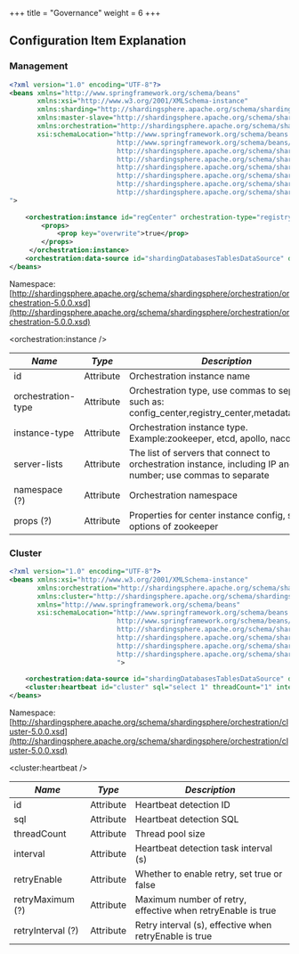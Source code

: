 +++
title = "Governance"
weight = 6
+++

## Configuration Item Explanation

### Management

```xml
<?xml version="1.0" encoding="UTF-8"?>
<beans xmlns="http://www.springframework.org/schema/beans"
       xmlns:xsi="http://www.w3.org/2001/XMLSchema-instance" 
       xmlns:sharding="http://shardingsphere.apache.org/schema/shardingsphere/orchestration/sharding"
       xmlns:master-slave="http://shardingsphere.apache.org/schema/shardingsphere/orchestration/masterslave"
       xmlns:orchestration="http://shardingsphere.apache.org/schema/shardingsphere/orchestration"
       xsi:schemaLocation="http://www.springframework.org/schema/beans
                           http://www.springframework.org/schema/beans/spring-beans.xsd
                           http://shardingsphere.apache.org/schema/shardingsphere/datasource
                           http://shardingsphere.apache.org/schema/shardingsphere/datasource/datasource.xsd
                           http://shardingsphere.apache.org/schema/shardingsphere/sharding
                           http://shardingsphere.apache.org/schema/shardingsphere/sharding/sharding.xsd
                           http://shardingsphere.apache.org/schema/shardingsphere/orchestration
                           http://shardingsphere.apache.org/schema/shardingsphere/orchestration/orchestration.xsd
">
    
    <orchestration:instance id="regCenter" orchestration-type="registry_center,config_center,metadata_center" instance-type="zookeeper" server-lists="localhost:2181" namespace="orchestration-spring-namespace-demo">
        <props>
            <prop key="overwrite">true</prop>
        </props>
     </orchestration:instance>
    <orchestration:data-source id="shardingDatabasesTablesDataSource" data-source-ref="realShardingDatabasesTablesDataSource" instance-ref="regCenter" />
</beans>
```
Namespace: [http://shardingsphere.apache.org/schema/shardingsphere/orchestration/orchestration-5.0.0.xsd](http://shardingsphere.apache.org/schema/shardingsphere/orchestration/orchestration-5.0.0.xsd)

<orchestration:instance />

| *Name*                              | *Type* | *Description*                                                                                    |
| ----------------------------------- | ----- | ------------------------------------------------------------------------------------------|
| id                                  | Attribute  | Orchestration instance name                                                                 |
| orchestration-type                  | Attribute  | Orchestration type, use commas to separate, such as: config_center,registry_center,metadata_center                       |
| instance-type                       | Attribute  | Orchestration instance type. Example:zookeeper, etcd, apollo, nacos                                                           |
| server-lists                        | Attribute  | The list of servers that connect to orchestration instance, including IP and port number; use commas to separate   |
| namespace (?)                       | Attribute  | Orchestration namespace                                                                         |
| props (?)                       | Attribute  | Properties for center instance config, such as options of zookeeper    

### Cluster

```xml
<?xml version="1.0" encoding="UTF-8"?>
<beans xmlns:xsi="http://www.w3.org/2001/XMLSchema-instance"
       xmlns:orchestration="http://shardingsphere.apache.org/schema/shardingsphere/orchestration"
       xmlns:cluster="http://shardingsphere.apache.org/schema/shardingsphere/cluster"
       xmlns="http://www.springframework.org/schema/beans"
       xsi:schemaLocation="http://www.springframework.org/schema/beans
                           http://www.springframework.org/schema/beans/spring-beans.xsd
                           http://shardingsphere.apache.org/schema/shardingsphere/orchestration
                           http://shardingsphere.apache.org/schema/shardingsphere/orchestration/orchestration.xsd
                           http://shardingsphere.apache.org/schema/shardingsphere/cluster
                           http://shardingsphere.apache.org/schema/shardingsphere/cluster/cluster.xsd
                           ">
 
    <orchestration:data-source id="shardingDatabasesTablesDataSource" data-source-ref="realShardingDatabasesTablesDataSource" instance-ref="regCenter" cluster-ref="cluster" />
    <cluster:heartbeat id="cluster" sql="select 1" threadCount="1" interval="60" retryEnable="false" retryMaximum="3" retryInterval="3"/>
</beans>
```
Namespace: [http://shardingsphere.apache.org/schema/shardingsphere/orchestration/cluster-5.0.0.xsd](http://shardingsphere.apache.org/schema/shardingsphere/orchestration/cluster-5.0.0.xsd)

<cluster:heartbeat />

| *Name*                              | *Type* | *Description*                                                                                    |
| ----------------------------------- | ----- | ------------------------------------------------------------------------------------------|
| id                                  | Attribute  | Heartbeat detection ID                                                                   |
| sql                       | Attribute  | Heartbeat detection SQL                                                           |
| threadCount                  | Attribute  | Thread pool size                       |
| interval                        | Attribute  | Heartbeat detection task interval (s)   |
| retryEnable                       | Attribute  | Whether to enable retry, set true or false                                                                         |
| retryMaximum (?)                       | Attribute  | Maximum number of retry, effective when retryEnable is true                                                                           |
| retryInterval (?)                       | Attribute  | Retry interval (s), effective when retryEnable is true                                                                           |
